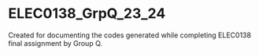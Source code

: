 # ELEC0138_GrpQ_23_24
Created for documenting the codes generated while completing ELEC0138 final assignment by Group Q.
